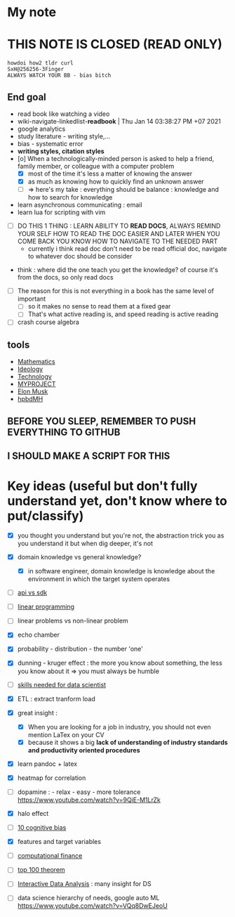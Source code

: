 # My note
# THIS NOTE IS CLOSED (READ ONLY)
```
howdoi how2 tldr curl
SxH@256256-3Finger
ALWAYS WATCH YOUR BB - bias bitch
```
## End goal
* read book like watching a video
* wiki-navigate-linkedlist-**readbook** | Thu Jan 14 03:38:27 PM +07 2021
* google analytics
* study literature - writing style,...
* bias - systematic error
* __writing styles, citation styles__
* [o] When a technologically-minded person is asked to help a friend, family member, or colleague with a computer problem
    * [X] most of the time it's less a matter of knowing the answer
    * [X] as much as knowing how to quickly find an unknown answer
    * [ ] => here's my take : everything should be balance : knowledge and how to search for knowledge
* learn asynchronous communicating : email
* learn lua for scripting with vim
* [ ] DO THIS 1 THING : LEARN ABILITY TO __READ DOCS__, ALWAYS REMIND YOUR SELF HOW TO READ THE DOC EASIER AND LATER WHEN YOU COME BACK YOU KNOW HOW TO NAVIGATE TO THE NEEDED PART
    * currently i think read doc don't need to be read official doc, navigate to whatever doc should be consider
* think : where did the one teach you get the knowledge? of course it's from the docs, so only read docs
* [ ] The reason for this is not everything in a book has the same level of important
    * [ ] so it makes no sense to read them at a fixed gear
    * [ ] That's what active reading is, and speed reading is active reading
* [ ] crash course algebra 

## tools
* [Mathematics](Mathematics)
* [Ideology](Ideology)
* [Technology](Technology)
* [MYPROJECT](MYPROJECT)
* [Elon Musk](Elon-Musk)
* [hpbdMH](hpbdMH)

## BEFORE YOU SLEEP, REMEMBER TO PUSH EVERYTHING TO GITHUB
## I SHOULD MAKE A SCRIPT FOR THIS

# Key ideas (useful but don't fully understand yet, don't know where to put/classify)
* [X] you thought you understand but you're not, the abstraction trick you as you understand it but when dig deeper, it's not
* [X] domain knowledge vs general knowledge?
    * [X] in software engineer, domain knowledge is knowledge about the environment in which the target system operates 
* [ ] [api vs sdk](https://nordicapis.com/what-is-the-difference-between-an-api-and-an-sdk/)
* [ ] [linear programming](https://en.wikipedia.org/wiki/Linear_programming)
* [ ] linear problems vs non-linear problem
* [X] echo chamber
* [X] probability - distribution - the number 'one'
* [X] dunning - kruger effect : the more you know about something, the less you know about it => you must always be humble
* [ ] [skills needed for data scientist](https://www.youtube.com/watch?v=em8nBc-zRaM)
* [X] ETL : extract tranform load
* [X] great insight :
    * [X] When you are looking for a job in industry, you should not even mention LaTex on your CV
    * [X] because it shows a big __lack of understanding of industry standards and productivity oriented procedures__
* [X] learn pandoc + latex
* [X] heatmap for correlation
* [ ] dopamine : - relax - easy - more tolerance https://www.youtube.com/watch?v=9QiE-M1LrZk 
* [X] halo effect
* [ ] [10 cognitive bias](https://www.verywellmind.com/cognitive-biases-distort-thinking-2794763)
* [X] features and target variables
* [ ] [computational finance](https://en.wikipedia.org/wiki/Computational_finance)
* [ ] [top 100 theorem](http://pirate.shu.edu/~kahlnath/Top100.html)
* [ ] [Interactive Data Analysis](https://www.youtube.com/watch?v=hsfWtPH2kDg) : many insight for DS
* [ ] data science hierarchy of needs, google auto ML https://www.youtube.com/watch?v=VQq8DwEJeoU

